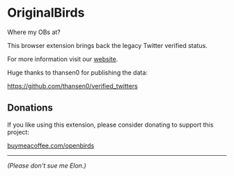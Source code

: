 # OriginalBirds
Where my OBs at?

This browser extension brings back the legacy Twitter verified status.

For more information visit our [website](https://chromestone.github.io/OriginalBirds/).

Huge thanks to thansen0 for publishing the data:

https://github.com/thansen0/verified_twitters

## Donations
If you like using this extension, please consider donating to support this project:

[buymeacoffee.com/openbirds](https://www.buymeacoffee.com/openbirds)

---

_(Please don't sue me Elon.)_
